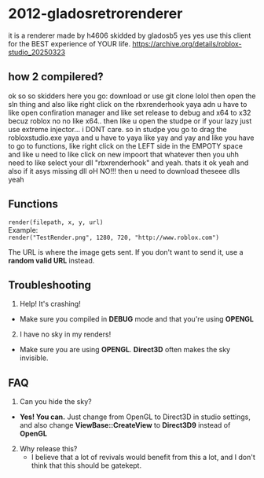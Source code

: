 # 2012-gladosretrorenderer
it is a renderer made by h4606 skidded by gladosb5 yes yes use this client for the BEST experience of YOUR life.
https://archive.org/details/roblox-studio_20250323  

## how 2 compilered?
ok so so skidders here you go:
download or use git clone lolol then
open the sln thing and also like right click on the rbxrenderhook yaya adn u have to like
open confiration manager and like set release to debug and x64 to x32 becuz roblox no no like x64..
then like u open the studpe or if your lazy just use extreme injector... i DONT care.
so in studpe you go to drag the robloxstudio.exe yaya and u have to yaya like yay and yay and like you have to
go to functions, like right click on the LEFT side in the EMPOTY space and like u need to like click on new impoort that whatever then
you uhh need to like select your dll "rbxrenderhook" and yeah. thats it ok yeah and also if it asys missing dll oH NO!!! then u need to
download theseee dlls yeah

## Functions  
`render(filepath, x, y, url)`  
Example:  
`render("TestRender.png", 1280, 720, "http://www.roblox.com")`  

The URL is where the image gets sent. If you don't want to send it, use a **random valid URL** instead.  
  
## Troubleshooting
1. Help! It's crashing!  
  - Make sure you compiled in **DEBUG** mode and that you're using **OPENGL**

2. I have no sky in my renders!
  - Make sure you are using **OPENGL**. **Direct3D** often makes the sky invisible.  
  
## FAQ
1. Can you hide the sky?
  - **Yes! You can.** Just change from OpenGL to Direct3D in studio settings, and also change **ViewBase::CreateView** to **Direct3D9** instead of **OpenGL**  
  
2. Why release this?  
   - I believe that a lot of revivals would benefit from this a lot, and I don't think that this should be gatekept.  
